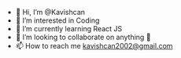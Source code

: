 - 👋 Hi, I’m @Kavishcan
- 👀 I’m interested in Coding 
- 🌱 I’m currently learning React JS
- 💞️ I’m looking to collaborate on anything 👀
- 📫 How to reach me kavishcan2002@gmail.com

<!---
Kavishcan/Kavishcan is a ✨ special ✨ repository because its `README.md` (this file) appears on your GitHub profile.
You can click the Preview link to take a look at your changes.
--->
